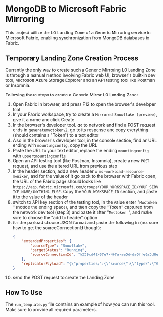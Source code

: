 # MongoDB to Microsoft Fabric Mirroring

This project utilize the L0 Landing Zone of a Generic Mirroring service in Microsoft Fabric, enabling synchronization from MongoDB databases to Fabric.

## Temporary Landing Zone Creation Process

Currently the only way to create such a Generic Mirroring L0 Landing Zone is through a manual method involving Fabric web UI, browser's built-in dev tool, Microsoft Azure Storage Explorer and an API testing tool like Postman or Insomnia.

Following these steps to create a Generic Mirror L0 Landing Zone:
1. Open Fabric in browser, and press F12 to open the browser's developer tool
1. In your Fabric workspace, try to create a `Mirrored Snowflake (preview)`, give it a name and click Create
1. In the browser's developer tool, go to network and find a POST request ends in `generatemwctokenv2`, go to its response and copy everything (should contains a "Token") to a text editor
1. Also in the browser's developer tool, in the console section, find an URL ending with `mountingconfig`, copy the URL
1. Paste the URL to your text editor, replace the ending `mountingconfig` with `upsertmountingconfig`
1. Open an API testing tool (like Postman, Insomnia), create a new `POST` request, and use the altered URL from previous step
1. In the header section, add a new header `x-ms-workload-resource-moniker`, and for the value of it go back to the browser with Fabric open, the URL of the Fabric page should looks like `https://app.fabric.microsoft.com/groups/YOUR_WORKSPACE_ID/YOUR_SERVICE_NAME/ANYTHING_ELSE`. Copy the `YOUR_WORKSPACE_ID` section, and paste it to the value of the header
1. switch to API key section of the testing tool, in the value enter "`Mwctoken `" (notice the ending space), and then copy the "Token" captured from the network dev tool (step 3) and paste it after "`Mwctoken `", and make sure to choose the "add to header" option
1. for the payload choose JSON format and paste the following in (not sure how to get the sourceConnectionId though):
    ```json
    {
        "extendedProperties": {
            "sourceType": "Snowflake",
            "targetStatus": "Running",
            "sourceConnectionId": "b359cd42-87e7-467a-ae5d-da0ffe8a5d8e"
        },
        "replicatorPayload": "{\"properties\":{\"source\":{\"type\":\"GenericMirror\"},\"target\":{\"type\":\"MountedRelationalDatabase\",\"typeProperties\":{\"format\":\"Delta\"}}}}"
    }
    ```
1. send the POST request to create the Landing Zone

## How To Use
The `run_template.py` file contains an example of how you can run this tool. Make sure to provide all required parameters.